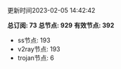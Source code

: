 更新时间2023-02-05 14:42:42

**总订阅: 73**
**总节点: 929**
**有效节点: 392**
- ss节点: 193
- v2ray节点: 193
- trojan节点: 6
